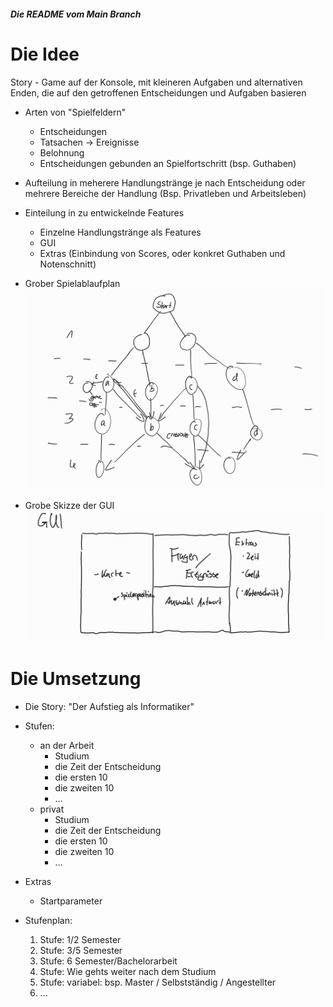 ##### Die README vom Main Branch
Die Idee
=====
Story - Game auf der Konsole, mit kleineren Aufgaben und alternativen Enden, die auf den getroffenen Entscheidungen und Aufgaben basieren
+ Arten von "Spielfeldern" 
	+ Entscheidungen 		
	+ Tatsachen -> Ereignisse
	+ Belohnung
	+ Entscheidungen gebunden an Spielfortschritt (bsp. Guthaben)
+ Aufteilung in meherere Handlungstränge je nach Entscheidung oder mehrere Bereiche der Handlung (Bsp. Privatleben und Arbeitsleben)
+ Einteilung in zu entwickelnde Features
	+ Einzelne Handlungstränge als Features 
	+ GUI
	+ Extras (Einbindung von Scores, oder konkret Guthaben und Notenschnitt)

+ Grober Spielablaufplan ![Skizze1](Pictures_Readme/Skizze1.jpg)
+ Grobe Skizze der GUI ![Skizze2](Pictures_Readme/Skizze2.jpg)

Die Umsetzung
=====
+ Die Story: "Der Aufstieg als Informatiker"
+ Stufen: 
    + an der Arbeit
        + Studium
        + die Zeit der Entscheidung
        + die ersten 10
        + die zweiten 10 
        + ...
    + privat
    	+ Studium
        + die Zeit der Entscheidung
        + die ersten 10
        + die zweiten 10
        + ...

+ Extras
	+ Startparameter

+ Stufenplan:
	1. Stufe: 1/2 Semester
	2. Stufe: 3/5 Semester
	3. Stufe: 6 Semester/Bachelorarbeit
	4. Stufe: Wie gehts weiter nach dem Studium
	5. Stufe: variabel: bsp. Master / Selbstständig / Angestellter
	6. ...




